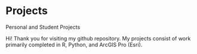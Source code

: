 # Projects
Personal and Student Projects

Hi! Thank you for visiting my github repository.  My projects consist of work primarily completed in R, Python, and ArcGIS Pro (Esri).
